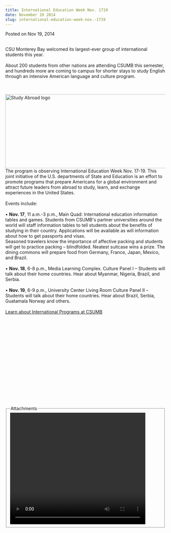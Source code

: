 ```yaml
---
title: International Education Week Nov. 1719
date: November 19 2014
slug: international-education-week-nov.-1719
---
```


 



<span class="date">Posted on Nov 19, 2014    </span>
<p><br>
CSU Monterey Bay welcomed its largest-ever group of international
students this year.<br>
<br>
About 200 students from other nations are attending CSUMB this
semester, and hundreds more are coming to campus for shorter stays
to study English through an intensive American language and culture
program.&#x2028;</br></br></br></p>
<p><img alt="Study Abroad logo" src="https://news.csumb.edu/sites/default/files/65/attachments/news/images/study_abroad.png" style="float:left; width:550px; height:232px"><br>
<br>
The program is observing International Education Week Nov. 17-19.
This joint initiative of the U.S. departments of State and
Education is an effort to promote programs that prepare Americans
for a global environment and attract future leaders from abroad to
study, learn, and exchange experiences in the United States.<br>
<br>
Events include:<br>
<br>
&#x2022; <strong>Nov. 17</strong>, 11 a.m.-3 p.m., Main Quad:
International education information tables and games. Students from
CSUMB&apos;s partner universities around the world will staff
information tables to tell students about the benefits of studying
in their country. Applications will be available as will
information about how to get passports and visas.<br>
Seasoned travelers know the importance of affective packing and
students will get to practice packing &#x2013; blindfolded. Neatest
suitcase wins a prize. The dining commons will prepare food from
Germany, France, Japan, Mexico, and Brazil.<br>
<br>
&#x2022; <strong>Nov. 18</strong>, 6-8 p.m., Media Learning Complex.
Culture Panel I &#x2013; Students will talk about their home countries.
Hear about Myanmar, Nigeria, Brazil, and Serbia.<br>
<br>
&#x2022; <strong>Nov. 19</strong>, 6-9 p.m., University Center Living Room
Culture Panel II &#x2013;Students will talk about their home countries.
Hear about Brazil, Serbia, Guatamala Norway and others.<br>
<br>
<a href="https://international.csumb.edu" rel="nofollow">Learn about
International Programs at CSUMB</a><br>
<br>
&#xA0;</br></br></br></br></br></br></br></br></br></br></br></br></br></br></br></img></p>
<fieldset class="fieldgroup group-attachments">
<legend>Attachments</legend>
<div class="field field-type-emvideo field-field-attach-video">
<div class="field-items">
<div class="field-item odd">
<div class="emvideo emvideo-video emvideo-youtube">
<div class="emfield-emvideo emfield-emvideo-youtube">
<div id="emvideo-youtube-flash-wrapper-1">
<!--<object type="application/x-shockwave-flash" height="350" width="425" data="https://www.youtube.com/v/ONL_YblyvP8&amp;rel=0&amp;enablejsapi=1&amp;playerapiid=ytplayer&amp;fs=1" id="emvideo-youtube-flash-1">
          <param name="movie" value="https://www.youtube.com/v/ONL_YblyvP8&amp;rel=0&amp;enablejsapi=1&amp;playerapiid=ytplayer&amp;fs=1" />
          <param name="allowScriptAccess" value="sameDomain"/>
          <param name="quality" value="best"/>
          <param name="allowFullScreen" value="true"/>
          <param name="bgcolor" value="#FFFFFF"/>
          <param name="scale" value="noScale"/>
          <param name="salign" value="TL"/>
          <param name="FlashVars" value="playerMode=embedded" />
          <param name="wmode" value="transparent" />
        </object>-->
<video controls="" width="425" height="350">
<source src="https://r17---sn-o097znez.googlevideo.com/videoplayback?dur=157.338&amp;mt=1422318119&amp;pl=23&amp;ip=198.189.249.65&amp;initcwndbps=4207500&amp;id=o-APyc-rM1JhsKVTFXCybtWEyhx99CCuPbmUG06PiCHobO&amp;mv=m&amp;ratebypass=yes&amp;source=youtube&amp;ms=au&amp;signature=5979BFD38E12789BEA63F7487FEF743C406041B9.36563751B8E54D8807EC42880B4722D583B300DB&amp;key=yt5&amp;mm=31&amp;ipbits=0&amp;sver=3&amp;expire=1422339750&amp;sparams=dur,id,initcwndbps,ip,ipbits,itag,mm,ms,mv,pl,ratebypass,source,upn,expire&amp;fexp=900718,907263,916104,923368,927622,929821,930676,936121,9406392,941004,943917,947225,948124,952302,952605,952901,955301,957103,957105,957201,959701&amp;upn=toadzscuXXg&amp;itag=18&amp;name=ONL_YblyvP8" type="video/mp4"/></video></div>
</div>
</div>
</div>
</div>
</div>
</fieldset>
 
